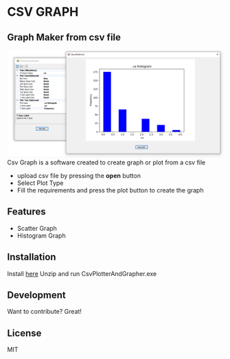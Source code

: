 # CSV GRAPH
## Graph Maker from csv file


![ScreenShot](ScreenShots/Screenshot_120.png)
Csv Graph is a software created to create graph or plot from a csv file

- upload csv file by pressing the **open** button
- Select Plot Type
- Fill the requirements and press the plot button to create the graph

## Features

- Scatter Graph
- Histogram Graph


## Installation


Install [here](https://drive.google.com/drive/folders/1l6OqOB2IzKvXarkO6kq6cMJ-UCG33QRA?usp=sharing)
Unzip and run CsvPlotterAndGrapher.exe


## Development

Want to contribute? Great!


## License

MIT



